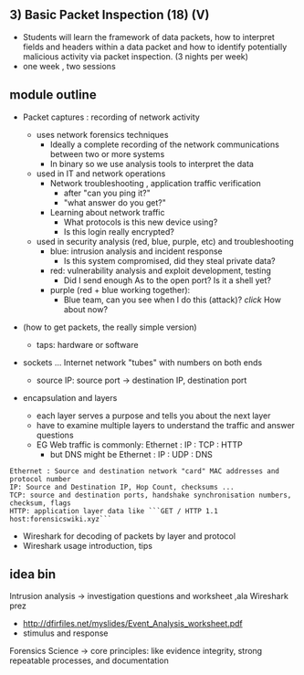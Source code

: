 ## 3) Basic Packet Inspection (18) (V)
   * Students will learn the framework of data packets, how to interpret fields and headers within a data packet and how to identify potentially malicious activity via packet inspection. (3 nights per week)
   * one week , two sessions

## module outline
* Packet captures : recording of network activity
  * uses network forensics techniques
    * Ideally a complete recording of the network communications between two or more systems
    * In binary so we use analysis tools to interpret the data
  * used in IT and network operations
    * Network troubleshooting , application traffic verification
      * after "can you ping it?"
      * "what answer do you get?"
    * Learning about network traffic
      * What protocols is this new device using?
      * Is this login really encrypted?
  * used in security analysis (red, blue, purple, etc) and troubleshooting
    * blue: intrusion analysis and incident response
      * Is this system compromised, did they steal private data?
    * red: vulnerability analysis and exploit development, testing
      * Did I send enough As to the open port? Is it a shell yet?
    * purple (red + blue working together):  
      * Blue team, can you see when I do this (attack)? *click* How about now?

* (how to get packets, the really simple version)
  * taps: hardware or software

* sockets ... Internet network "tubes" with numbers on both ends
  * source IP: source port -> destination IP, destination port

* encapsulation and layers
  * each layer serves a purpose and tells you about the next layer
  * have to examine multiple layers to understand the traffic and answer questions 
  * EG Web traffic is commonly: Ethernet : IP : TCP : HTTP
    * but DNS might be Ethernet : IP : UDP : DNS

```
Ethernet : Source and destination network "card" MAC addresses and protocol number
IP: Source and Destination IP, Hop Count, checksums ...
TCP: source and destination ports, handshake synchronisation numbers, checksum, flags
HTTP: application layer data like ```GET / HTTP 1.1 host:forensicswiki.xyz```
```

* Wireshark for decoding of packets by layer and protocol
* Wireshark usage introduction, tips

## idea bin
Intrusion analysis -> investigation questions and worksheet ,ala Wireshark prez
  * http://dfirfiles.net/myslides/Event_Analysis_worksheet.pdf
  * stimulus and response

Forensics Science -> core principles: like evidence integrity, strong repeatable processes, and documentation

